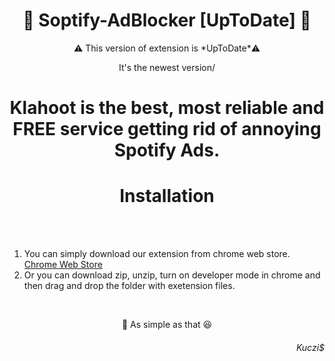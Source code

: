 <h1 text align = "center">🎵 Soptify-AdBlocker [UpToDate] 🎵</h1> 

<p text align = "center">⚠️ This version of extension is *UpToDate*⚠️ </p>
<p text align = "center"> It's the newest version/ </p>

<h1 text align = "center">Klahoot is the best, most reliable and FREE service getting rid of annoying Spotify Ads.</h1>

<h1 text align = "center"> Installation </h1>

</br></br>
1. You can simply download our extension from chrome web store. <a href="https://chrome.google.com/webstore/detail/klahoot-spotify-ad-remove/glpljojimangbbmcgjkjekeaienoagda">Chrome Web Store</a> </br> 
2. Or you can download zip, unzip, turn on developer mode in chrome and then drag and drop the folder with exetension files. 

</br>

<p text align = "center">🍏 As simple as that 😆 </p>

<h6 text align = "right">Kuczi$</h6>
